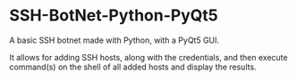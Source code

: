 # SSH-BotNet-Python-PyQt5
A basic SSH botnet made with Python, with a PyQt5 GUI.

It allows for adding SSH hosts, along with the credentials, and then execute command(s) on the shell of all added hosts and display the results.
